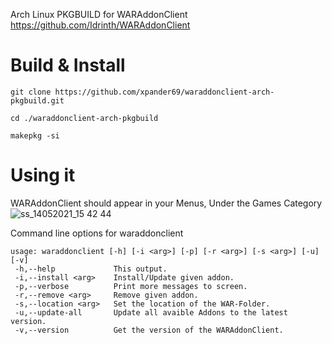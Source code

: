 Arch Linux PKGBUILD for WARAddonClient
https://github.com/Idrinth/WARAddonClient


# Build & Install
`git clone https://github.com/xpander69/waraddonclient-arch-pkgbuild.git`

`cd ./waraddonclient-arch-pkgbuild`

`makepkg -si`
 

# Using it

WARAddonClient should appear in your Menus, Under the Games Category
![ss_14052021_15 42 44](https://user-images.githubusercontent.com/1345116/118272367-2d853f00-b4cb-11eb-948b-f29488d42827.png)

Command line options for waraddonclient
```$ waraddonclient --help
usage: waraddonclient [-h] [-i <arg>] [-p] [-r <arg>] [-s <arg>] [-u] [-v]
 -h,--help             This output.
 -i,--install <arg>    Install/Update given addon.
 -p,--verbose          Print more messages to screen.
 -r,--remove <arg>     Remove given addon.
 -s,--location <arg>   Set the location of the WAR-Folder.
 -u,--update-all       Update all avaible Addons to the latest version.
 -v,--version          Get the version of the WARAddonClient.
```
